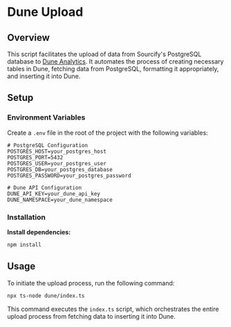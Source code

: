 # Dune Upload

## Overview

This script facilitates the upload of data from Sourcify's PostgreSQL database to [Dune Analytics](https://dune.com/). It automates the process of creating necessary tables in Dune, fetching data from PostgreSQL, formatting it appropriately, and inserting it into Dune.

## Setup

### Environment Variables

Create a `.env` file in the root of the project with the following variables:

```env: .env
# PostgreSQL Configuration
POSTGRES_HOST=your_postgres_host
POSTGRES_PORT=5432
POSTGRES_USER=your_postgres_user
POSTGRES_DB=your_postgres_database
POSTGRES_PASSWORD=your_postgres_password

# Dune API Configuration
DUNE_API_KEY=your_dune_api_key
DUNE_NAMESPACE=your_dune_namespace
```

### Installation

**Install dependencies:**

   ```bash
   npm install
   ```

## Usage

To initiate the upload process, run the following command:

```bash
npx ts-node dune/index.ts
```

This command executes the `index.ts` script, which orchestrates the entire upload process from fetching data to inserting it into Dune.
